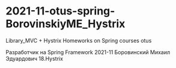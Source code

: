 # 2021-11-otus-spring-BorovinskiyME_Hystrix

Library_MVC + Hystrix Homeworks on Spring courses otus

Разработчик на Spring Framework 2021-11 Боровинский Михаил Эдуардович 18.Hystrix
